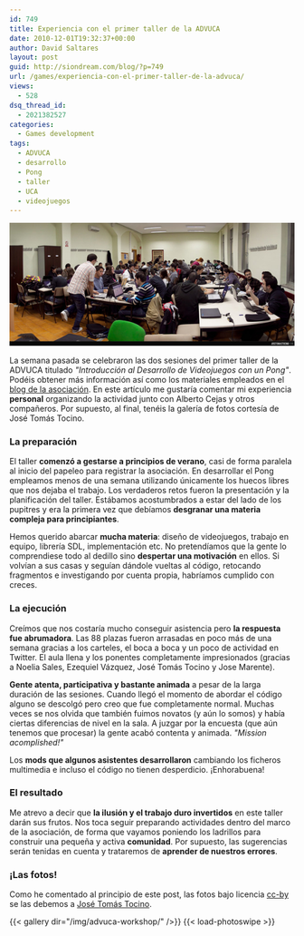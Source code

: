 ```yaml
---
id: 749
title: Experiencia con el primer taller de la ADVUCA
date: 2010-12-01T19:32:37+00:00
author: David Saltares
layout: post
guid: http://siondream.com/blog/?p=749
url: /games/experiencia-con-el-primer-taller-de-la-advuca/
views:
  - 528
dsq_thread_id:
  - 2021382527
categories:
  - Games development
tags:
  - ADVUCA
  - desarrollo
  - Pong
  - taller
  - UCA
  - videojuegos
---
```


![taller-advuca-11.jpg](/img/advuca-workshop/taller-advuca-11.jpg)

La semana pasada se celebraron las dos sesiones del primer taller de la ADVUCA titulado *"Introducción al Desarrollo de Videojuegos con un Pong"*. Podéis obtener más información así como los materiales empleados en el [blog de la asociación](http://blog.advuca.com). En este artículo me gustaría comentar mi experiencia **personal** organizando la actividad junto con Alberto Cejas y otros compañeros. Por supuesto, al final, tenéis la galería de fotos cortesía de José Tomás Tocino.

### La preparación

El taller **comenzó a gestarse a principios de verano**, casi de forma paralela al inicio del papeleo para registrar la asociación. En desarrollar el Pong empleamos menos de una semana utilizando únicamente los huecos libres que nos dejaba el trabajo. Los verdaderos retos fueron la presentación y la planificación del taller. Estábamos acostumbrados a estar del lado de los pupitres y era la primera vez que debíamos **desgranar una materia compleja para principiantes**.

Hemos querido abarcar **mucha materia**: diseño de videojuegos, trabajo en equipo, librería SDL, implementación etc. No pretendíamos que la gente lo comprendiese todo al dedillo sino **despertar una motivación** en ellos. Si volvían a sus casas y seguían dándole vueltas al código, retocando fragmentos e investigando por cuenta propia, habríamos cumplido con creces.

### La ejecución

Creímos que nos costaría mucho conseguir asistencia pero **la respuesta fue abrumadora**. Las 88 plazas fueron arrasadas en poco más de una semana gracias a los carteles, el boca a boca y un poco de actividad en Twitter. El aula llena y los ponentes completamente impresionados (gracias a Noelia Sales, Ezequiel Vázquez, José Tomás Tocino y Jose Marente).

**Gente atenta, participativa y bastante animada** a pesar de la larga duración de las sesiones. Cuando llegó el momento de abordar el código alguno se descolgó pero creo que fue completamente normal. Muchas veces se nos olvida que también fuimos novatos (y aún lo somos) y había ciertas diferencias de nivel en la sala. A juzgar por la encuesta (que aún tenemos que procesar) la gente acabó contenta y animada. *"Mission acomplished!"*

Los **mods que algunos asistentes desarrollaron** cambiando los ficheros multimedia e incluso el código no tienen desperdicio. ¡Enhorabuena!

### El resultado

Me atrevo a decir que **la ilusión y el trabajo duro invertidos** en este taller darán sus frutos. Nos toca seguir preparando actividades dentro del marco de la asociación, de forma que vayamos poniendo los ladrillos para construir una pequeña y activa **comunidad**. Por supuesto, las sugerencias serán tenidas en cuenta y trataremos de **aprender de nuestros errores**.

### ¡Las fotos!

Como he comentado al principio de este post, las fotos bajo licencia [cc-by](http://creativecommons.org/licenses/by/2.0/) se las debemos a [José Tomás Tocino](http://josetomastocino.com/).

{{< gallery dir="/img/advuca-workshop/" />}}
{{< load-photoswipe >}}







